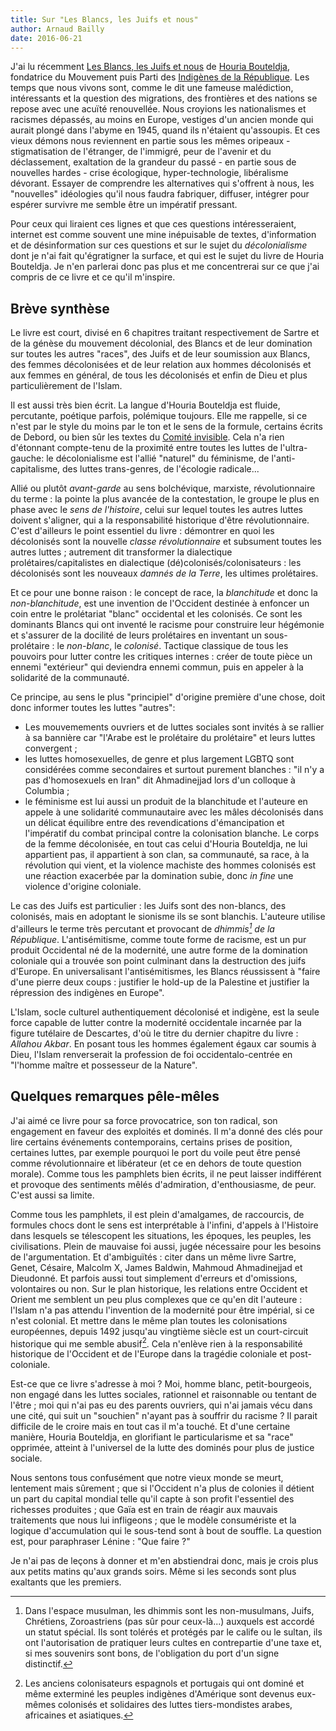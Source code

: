 ```yaml
---
title: Sur "Les Blancs, les Juifs et nous"
author: Arnaud Bailly 
date: 2016-06-21
---
```


J'ai lu récemment [Les Blancs, les Juifs et nous](http://www.lafabrique.fr/catalogue.php?idArt=952) de
[Houria Bouteldja](https://fr.wikipedia.org/wiki/Houria_Bouteldja), fondatrice du Mouvement puis Parti des
[Indigènes de la République](http://indigenes-republique.fr/). Les temps que nous vivons sont, comme le dit une fameuse malédiction,
intéressants et la question des migrations, des frontières et des nations se repose avec une acuïté renouvellée. Nous croyions les
nationalismes et racismes dépassés, au moins en Europe, vestiges d'un ancien monde qui aurait plongé dans 
l'abyme en 1945, quand ils n'étaient qu'assoupis. Et ces vieux démons nous reviennent en partie sous les mêmes oripeaux - stigmatisation de
l'étranger, de l'immigré, peur de l'avenir et du déclassement, exaltation de la grandeur du passé - en partie sous de nouvelles
hardes - crise écologique, hyper-technologie, libéralisme dévorant. Essayer de comprendre les alternatives qui s'offrent à 
nous, les "nouvelles" idéologies qu'il nous faudra fabriquer, diffuser, intégrer pour espérer survivre me semble être un impératif
pressant. 

Pour ceux qui liraient ces lignes et que ces questions intéresseraient, internet est comme souvent une mine inépuisable de textes, d'information et
de désinformation sur ces questions et sur le sujet du *décolonialisme* dont je n'ai fait qu'égratigner la surface, et qui est le
sujet du livre de Houria Bouteldja. Je n'en parlerai donc pas plus et me concentrerai sur ce que j'ai compris de ce
livre et ce qu'il m'inspire.

## Brève synthèse 

Le livre est court, divisé en 6 chapitres traitant respectivement de Sartre et de la génèse du mouvement décolonial, des Blancs et
de leur domination sur toutes les autres "races", des Juifs et de leur soumission aux Blancs, des femmes décolonisées et de leur
relation aux hommes décolonisés et aux femmes en général, de tous les décolonisés et enfin de Dieu et plus particulièrement de l'Islam. 

Il est aussi très bien écrit. La langue d'Houria Bouteldja est fluide, percutante, poétique parfois, polémique toujours. Elle me
rappelle, si ce n'est par le style du moins par le ton et le sens de la formule, certains écrits de Debord, ou bien sûr les textes du
[Comité invisible](http://www.lafabrique.fr/spip/IMG/pdf_Insurrection.pdf). Cela n'a rien d'étonnant compte-tenu de la proximité entre toutes les luttes de l'ultra-gauche: le
décolonialisme est l'allié "naturel" du féminisme, de l'anti-capitalisme, des luttes trans-genres, de l'écologie radicale... 

Allié ou plutôt *avant-garde* au sens bolchévique, marxiste, révolutionnaire du terme : la pointe la plus avancée de la
contestation, le groupe le plus en phase avec le *sens de l'histoire*, celui sur lequel toutes les autres luttes doivent s'aligner,
qui a la responsabilité historique d'être révolutionnaire. C'est d'ailleurs le point essentiel du livre : démontrer en quoi les
décolonisés sont la nouvelle *classe révolutionnaire* et subsument toutes les autres luttes ; autrement dit transformer la
dialectique prolétaires/capitalistes en dialectique (dé)colonisés/colonisateurs : les décolonisés sont les nouveaux *damnés de la
Terre*, les ultimes prolétaires.

Et ce pour une bonne raison : le concept de race, la *blanchitude* et donc la *non-blanchitude*, est une invention de l'Occident
destinée à enfoncer un coin entre le prolétariat "blanc" occidental et les colonisés. Ce sont les dominants Blancs qui ont inventé le
racisme pour construire leur hégémonie et s'assurer de la docilité de leurs prolétaires en inventant un sous-prolétaire : le
*non-blanc*, le *colonisé*. Tactique classique de tous les pouvoirs pour lutter contre les critiques internes : créer de toute pièce un ennemi
"extérieur" qui deviendra ennemi commun, puis en appeler à la solidarité de la communauté.

Ce principe, au sens le plus "principiel" d'origine première d'une chose, doit donc informer toutes les luttes "autres":

* Les mouvemements ouvriers et de luttes sociales sont invités à se rallier à sa bannière car "l'Arabe est le prolétaire
  du prolétaire" et leurs luttes convergent ;
* les luttes homosexuelles, de genre et plus largement LGBTQ sont considérées comme secondaires et surtout purement blanches : "il
  n'y a pas d'homosexuels en Iran" dit Ahmadinejjad lors d'un colloque à Columbia ;
* le féminisme est lui aussi un produit de la blanchitude et l'auteure en appele à une solidarité communautaire
  avec les mâles décolonisés dans un délicat équilibre entre des revendications d'émancipation et l'impératif du combat principal
  contre la colonisation blanche. Le corps de la femme décolonisée, en tout cas celui d'Houria Bouteldja, ne lui appartient pas, il
  appartient à son clan, sa communauté, sa race, à la révolution qui vient, et la violence machiste des hommes colonisés est une
  réaction exacerbée par la domination subie, donc *in fine* une violence d'origine coloniale.
  
Le cas des Juifs est particulier : les Juifs sont des non-blancs, des colonisés, mais en adoptant le sionisme ils se sont
blanchis. L'auteure utilise d'ailleurs le terme très percutant et provocant de *dhimmis[^2] de la République*. L'antisémitisme,
comme toute forme de racisme, est un pur produit Occidental né de la modernité, une autre forme de la domination coloniale qui a
trouvée son point culminant dans la destruction des juifs d'Europe. En universalisant l'antisémitismes, les Blancs réussissent à
"faire d'une pierre deux coups : justifier le hold-up de la Palestine et justifier la répression des indigènes en Europe". 

L'Islam, socle culturel authentiquement décolonisé et indigène, est la seule force capable de lutter contre la modernité
occidentale incarnée par la figure tutélaire de Descartes, d'où le titre du dernier chapitre du livre : *Allahou Akbar*. En posant tous les hommes
également égaux car soumis à Dieu, l'Islam renverserait la profession de foi occidentalo-centrée en "l'homme maître et possesseur de
la Nature".

## Quelques remarques pêle-mêles

J'ai aimé ce livre pour sa force provocatrice, son ton radical, son engagement en faveur des exploités et dominés. Il m'a donné des
clés pour lire certains événements contemporains, certains prises de position, certaines luttes, par exemple pourquoi le port du
voile peut être pensé comme révolutionnaire et libérateur (et ce en dehors de toute question morale). Comme
tous les pamphlets bien écrits, il ne peut laisser indifférent et provoque des sentiments mêlés d'admiration, d'enthousiasme, de
peur. C'est aussi sa limite.

Comme tous les pamphlets, il est plein d'amalgames, de raccourcis, de formules chocs dont le sens est interprétable à l'infini,
d'appels à l'Histoire dans lesquels se télescopent les situations, les époques, les peuples, les civilisations. Plein de mauvaise
foi aussi, jugée nécessaire pour les besoins de l'argumentation. Et d'ambiguïtés : citer dans un même livre Sartre, Genet, Césaire,
Malcolm X, James Baldwin, Mahmoud Ahmadinejjad et Dieudonné. Et parfois aussi tout simplement d'erreurs et d'omissions, volontaires ou
non. Sur le plan historique, les relations entre Occident et Orient me semblent un peu plus complexes que ce qu'en dit
l'auteure : l'Islam n'a pas attendu l'invention de la modernité pour être impérial, si ce n'est colonial. Et mettre dans le même plan
toutes les colonisations européennes, depuis 1492 jusqu'au vingtième siècle est un court-circuit historique qui me semble
abusif[^3]. Cela n'enlève rien à la responsabilité historique de l'Occident et de l'Europe dans la tragédie coloniale et
post-coloniale.

Est-ce que ce livre s'adresse à moi ? Moi, homme blanc, petit-bourgeois, non engagé dans les luttes sociales, rationnel et
raisonnable ou tentant de l'être ; moi qui n'ai pas eu des parents ouvriers, qui n'ai jamais vécu dans une cité, qui suit un
"souchien" n'ayant pas à souffrir du racisme ? Il parait difficile de le croire mais en tout cas il m'a touché. Et d'une certaine
manière, Houria Bouteldja, en glorifiant le particularisme et sa "race" opprimée, atteint à l'universel de la lutte des dominés pour
plus de justice sociale. 

Nous sentons tous confusément que notre vieux monde se meurt, lentement mais sûrement ; que si
l'Occident n'a plus de colonies il détient un part du capital mondial telle qu'il capte à son profit l'essentiel des richesses
produites ; que Gaïa est en train de réagir aux mauvais traitements que nous lui infligeons ; que le modèle consumériste et la
logique d'accumulation qui le sous-tend sont à bout  de souffle. La question est, pour paraphraser Lénine : "Que faire ?" 

Je n'ai pas de leçons à donner et m'en abstiendrai donc, mais je crois plus aux petits matins qu'aux grands soirs. Même si les seconds sont
plus exaltants que les premiers.

[^2]: Dans l'espace musulman, les dhimmis sont les non-musulmans, Juifs, Chrétiens, Zoroastriens (pas sûr pour ceux-là...) auxquels
    est accordé un statut spécial. Ils sont tolérés et protégés par le calife ou le sultan, ils ont l'autorisation de pratiquer leurs cultes en
    contrepartie d'une taxe et, si mes souvenirs sont bons, de l'obligation du port d'un signe distinctif.

[^3]: Les anciens colonisateurs espagnols et portugais qui ont dominé et même exterminé les peuples indigènes d'Amérique sont
    devenus eux-mêmes colonisés et solidaires des luttes tiers-mondistes arabes, africaines et asiatiques. 
